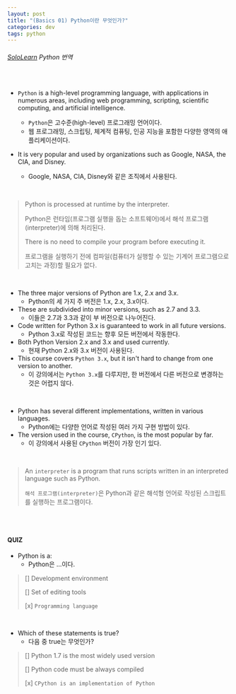 ```yaml
---
layout: post
title: "(Basics 01) Python이란 무엇인가?"
categories: dev
tags: python
---
```


###### [SoloLearn](https://www.sololearn.com) Python 번역

<br>

- `Python` is a high-level programming language, with applications in numerous areas, including web programming, scripting, scientific computing, and artificial intelligence.
  - `Python`은 고수준(high-level) 프로그래밍 언어이다.
  - 웹 프로그래밍, 스크립팅, 체계적 컴퓨팅, 인공 지능을 포함한 다양한 영역의 애플리케이션이다.

- It is very popular and used by organizations such as Google, NASA, the CIA, and Disney.
  - Google, NASA, CIA, Disney와 같은 조직에서 사용된다.

<br>

> Python is processed at runtime by the interpreter.
>
> Python은 런타임(프로그램 실행을 돕는 소프트웨어)에서 해석 프로그램(interpreter)에 의해 처리된다.
>
> There is no need to compile your program before executing it.
>
> 프로그램을 실행하기 전에 컴파일(컴퓨터가 실행할 수 있는 기계어 프로그램으로 고치는 과정)할 필요가 없다.

<br>

- The three major versions of Python are 1.x, 2.x and 3.x.
  - Python의 세 가지 주 버전은 1.x, 2.x, 3.x이다.
- These are subdivided into minor versions, such as 2.7 and 3.3.
  - 이들은 2.7과 3.3과 같이 부 버전으로 나누어진다.
- Code written for Python 3.x is guaranteed to work in all future versions.
  - Python 3.x로 작성된 코드는 향후 모든 버전에서 작동한다.
- Both Python Version 2.x and 3.x and used currently.
  - 현재 Python 2.x와 3.x 버전이 사용된다.
- This course covers `Python 3.x`, but it isn't hard to change from one version to another.
  - 이 강의에서는 `Python 3.x`를 다루지만, 한 버전에서 다른 버전으로 변경하는 것은 어렵지 않다.

<br>

- Python has several different implementations, written in various languages.
  - Python에는 다양한 언어로 작성된 여러 가지 구현 방법이 있다.
- The version used in the course, `CPython`, is the most popular by far.
  - 이 강의에서 사용된 `CPython` 버전이 가장 인기 있다.

<br>

> An `interpreter` is a program that runs scripts written in an interpreted language such as Python.
>
> `해석 프로그램(interpreter)`은 Python과 같은 해석형 언어로 작성된 스크립트를 실행하는 프로그램이다.

<br>

<br>

#### QUIZ

- Python is a:
  - Python은 ...이다.

> [] Development environment
>
> [] Set of editing tools
>
> [x] `Programming language`

<br>

- Which of these statements is true?
  - 다음 중 true는 무엇인가?

> [] Python 1.7 is the most widely used version
>
> [] Python code must be always compiled
>
> [x] `CPython is an implementation of Python`

<br>

<br>